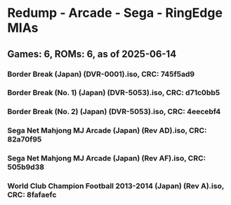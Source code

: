 # Redump - Arcade - Sega - RingEdge MIAs
## Games: 6, ROMs: 6, as of 2025-06-14

### Border Break (Japan) (DVR-0001).iso, CRC: 745f5ad9
### Border Break (No. 1) (Japan) (DVR-5053).iso, CRC: d71c0bb5
### Border Break (No. 2) (Japan) (DVR-5053).iso, CRC: 4eecebf4
### Sega Net Mahjong MJ Arcade (Japan) (Rev AD).iso, CRC: 82a70f95
### Sega Net Mahjong MJ Arcade (Japan) (Rev AF).iso, CRC: 505b9d38
### World Club Champion Football 2013-2014 (Japan) (Rev A).iso, CRC: 8fafaefc
